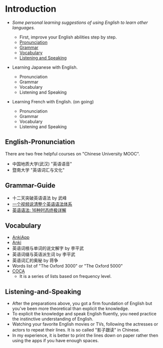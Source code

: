 # Introduction

- *Some personal learning suggestions of using English to learn other languages.* 
   
  - First, improve your English abilities step by step.
  - [Pronunciation](#English-Pronunciation)
  - [Grammar](#grammar-guide)
  - [Vocabulary](#vocabulary)
  - [Listening and Speaking]()

- Learning Japanese with English.  
  - Pronunciation
  - Grammar
  - Vocabulary
  - Listening and Speaking

- Learning French with English. \(on going\)
  - Pronunciation
  - Grammar
  - Vocabulary
  - Listening and Speaking

## English-Pronunciation
There are two free helpful courses on \"Chinese University MOOC\".  
  - 中国地质大学(武汉) \"英语语音\" 
  - 暨南大学 \"英语词汇与文化\"

## Grammar-Guide  
  - 十二天突破英语语法 by 武峰
  - [一个视频说清整个英语语法体系](https://www.youtube.com/watch?v=is7vn5URVcc)
  - [英语语法: 16种时态终极详解](https://www.youtube.com/watch?v=P5FrIGgyNSc)
  
## Vocabulary
  - [AnkiApp](https://www.ankiapp.com/)
  - [Anki](https://apps.ankiweb.net/)
  - 英语词根与单词的说文解字 by 李平武
  - 英语词缀与英语派生词 by 李平武
  - 英语词汇的奥秘 by 蒋争
  - Words list of \"The Oxford 3000\" or \"The Oxford 5000\"
  - [COCA](https://www.eapfoundation.com/vocab/general/bnccoca/)
    - It is a series of lists based on frequency level.

## Listening-and-Speaking
  - After the preparations above, you got a firm foundation of English but you've been more theoretical than explicit the knowledge.
  - To explicit the knowledge and speak English fluently, you need practice the instinctive understanding of English.
  - Watching your favorite English movies or TVs, following the actresses or actors to repeat their lines. It is so called \"影子跟读\" in Chinese.
  - In my experience, it is better to print the lines down on paper rather then using the apps if you have enough spaces.
